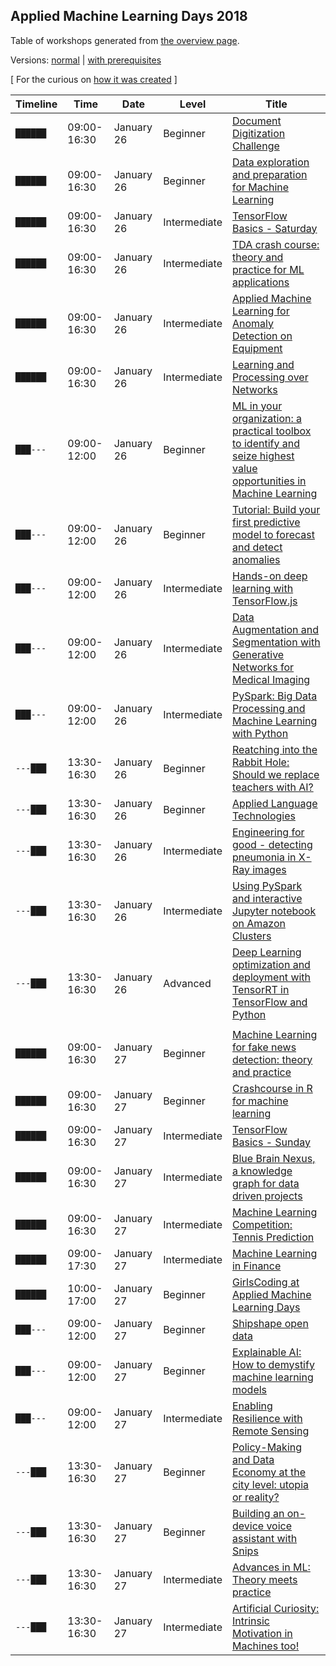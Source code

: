 
## Applied Machine Learning Days 2018
Table of workshops generated from [the overview page][ws]. 

Versions: [normal][n] | [with prerequisites][wp] 



\[ For the curious on [how it was created][jnb] \]

[n]: ./amld_workshop_schedule.md
[wp]: ./amld_workshop_schedule_w_prereqs.md
[ws]: https://www.appliedmldays.org/workshops.html
[jnb]: https://nbviewer.jupyter.org/github/fauskanger/public/blob/master/AppliedMachineLearningDaysWorkshopTableGenerator.ipynb

| Timeline | Time | Date | Level | Title 
|---|---|---|---|---|
| `██████` | 09:00-16:30 | January 26 | Beginner | [Document Digitization Challenge](https://www.appliedmldays.org/workshops/document-digitization-challenge)| 
| `██████` | 09:00-16:30 | January 26 | Beginner | [Data exploration and preparation for Machine Learning](https://www.appliedmldays.org/workshops/data-exploration-and-preparation-for-machine-learning)| 
| `██████` | 09:00-16:30 | January 26 | Intermediate | [TensorFlow Basics - Saturday](https://www.appliedmldays.org/workshops/tensorflow-basics-saturday)| 
| `██████` | 09:00-16:30 | January 26 | Intermediate | [TDA crash course: theory and practice for ML applications](https://www.appliedmldays.org/workshops/tda-crash-course-theory-and-practice-for-ml-applications)| 
| `██████` | 09:00-16:30 | January 26 | Intermediate | [Applied Machine Learning for Anomaly Detection on Equipment](https://www.appliedmldays.org/workshops/applied-machine-learning-for-anomaly-detection-on-equipment)| 
| `██████` | 09:00-16:30 | January 26 | Intermediate | [Learning and Processing over Networks](https://www.appliedmldays.org/workshops/learning-and-processing-over-networks)| 
| `███---` | 09:00-12:00 | January 26 | Beginner | [ML in your organization: a practical toolbox to identify and seize highest value opportunities in Machine Learning](https://www.appliedmldays.org/workshops/ml-in-your-organization-a-practical-toolbox-to-identify-and-seize-highest-value-opportunities-in-machine-learning)| 
| `███---` | 09:00-12:00 | January 26 | Beginner | [Tutorial: Build your first predictive model to forecast and detect anomalies](https://www.appliedmldays.org/workshops/tutorial-build-your-first-predictive-model-to-forecast-and-detect-anomalies)| 
| `███---` | 09:00-12:00 | January 26 | Intermediate | [Hands-on deep learning with TensorFlow.js](https://www.appliedmldays.org/workshops/hands-on-deep-learning-with-tensorflow-js)| 
| `███---` | 09:00-12:00 | January 26 | Intermediate | [Data Augmentation and Segmentation with Generative Networks for Medical Imaging](https://www.appliedmldays.org/workshops/data-augmentation-and-segmentation-with-generative-networks-for-medical-imaging)| 
| `███---` | 09:00-12:00 | January 26 | Intermediate | [PySpark: Big Data Processing and Machine Learning with Python](https://www.appliedmldays.org/workshops/pyspark-big-data-processing-and-machine-learning-with-python)| 
| `---███` | 13:30-16:30 | January 26 | Beginner | [Reatching into the Rabbit Hole: Should we replace teachers with AI?](https://www.appliedmldays.org/workshops/reatching-into-the-rabbit-hole-should-we-replace-teachers-with-ai)| 
| `---███` | 13:30-16:30 | January 26 | Beginner | [Applied Language Technologies](https://www.appliedmldays.org/workshops/applied-language-technologies)| 
| `---███` | 13:30-16:30 | January 26 | Intermediate | [Engineering for good - detecting pneumonia in X-Ray images](https://www.appliedmldays.org/workshops/engineering-for-good-detecting-pneumonia-in-x-ray-images)| 
| `---███` | 13:30-16:30 | January 26 | Intermediate | [Using PySpark and interactive Jupyter notebook on Amazon Clusters](https://www.appliedmldays.org/workshops/using-pyspark-and-interactive-jupyter-notebook-on-amazon-clusters)| 
| `---███` | 13:30-16:30 | January 26 | Advanced | [Deep Learning optimization and deployment with TensorRT in TensorFlow and Python](https://www.appliedmldays.org/workshops/deep-learning-optimization-and-deployment-with-tensorrt-in-tensorflow-and-python)| 
| | | | | |
| `██████` | 09:00-16:30 | January 27 | Beginner | [Machine Learning for fake news detection: theory and practice](https://www.appliedmldays.org/workshops/machine-learning-for-fake-news-detection-theory-and-practice)| 
| `██████` | 09:00-16:30 | January 27 | Beginner | [Crashcourse in R for machine learning](https://www.appliedmldays.org/workshops/crashcourse-in-r-for-machine-learning)| 
| `██████` | 09:00-16:30 | January 27 | Intermediate | [TensorFlow Basics - Sunday](https://www.appliedmldays.org/workshops/tensorflow-basics-sunday)| 
| `██████` | 09:00-16:30 | January 27 | Intermediate | [Blue Brain Nexus, a knowledge graph for data driven projects](https://www.appliedmldays.org/workshops/blue-brain-nexus-a-knowledge-graph-for-data-driven-projects)| 
| `██████` | 09:00-16:30 | January 27 | Intermediate | [Machine Learning Competition: Tennis Prediction](https://www.appliedmldays.org/workshops/machine-learning-competition-tennis-prediction)| 
| `██████` | 09:00-17:30 | January 27 | Intermediate | [Machine Learning in Finance](https://www.appliedmldays.org/workshops/machine-learning-in-finance)| 
| `██████` | 10:00-17:00 | January 27 | Beginner | [GirlsCoding at Applied Machine Learning Days](https://www.appliedmldays.org/workshops/girlscoding-at-applied-machine-learning-days)| 
| `███---` | 09:00-12:00 | January 27 | Beginner | [Shipshape open data](https://www.appliedmldays.org/workshops/shipshape-open-data)| 
| `███---` | 09:00-12:00 | January 27 | Beginner | [Explainable AI: How to demystify machine learning models](https://www.appliedmldays.org/workshops/explainable-ai-how-to-demystify-machine-learning-models)| 
| `███---` | 09:00-12:00 | January 27 | Intermediate | [Enabling Resilience with Remote Sensing](https://www.appliedmldays.org/workshops/enabling-resilience-with-remote-sensing)| 
| `---███` | 13:30-16:30 | January 27 | Beginner | [Policy-Making and Data Economy at the city level: utopia or reality?](https://www.appliedmldays.org/workshops/policy-making-and-data-economy-at-the-city-level-utopia-or-reality)| 
| `---███` | 13:30-16:30 | January 27 | Beginner | [Building an on-device voice assistant with Snips](https://www.appliedmldays.org/workshops/building-an-on-device-voice-assistant-with-snips)| 
| `---███` | 13:30-16:30 | January 27 | Intermediate | [Advances in ML: Theory meets practice](https://www.appliedmldays.org/workshops/advances-in-ml-theory-meets-practice)| 
| `---███` | 13:30-16:30 | January 27 | Intermediate | [Artificial Curiosity: Intrinsic Motivation in Machines too!](https://www.appliedmldays.org/workshops/artificial-curiosity-intrinsic-motivation-in-machines-too)| 
